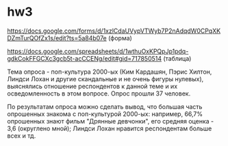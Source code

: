 # hw3

https://docs.google.com/forms/d/1xzlCdaUVypVTWyb7P2nAdqdW0CPqXKDZmTurQOfZx1s/edit?ts=5a84b07e  (форма)

https://docs.google.com/spreadsheets/d/1wthuOxKPQpJp1pdq-gdkCokFFGCXc3gcb5t-acCCENg/edit#gid=717850514  (таблица)

Тема опроса - поп-культура 2000-ых (Ким Кардашян, Пэрис Хилтон, Линдси Лохан и другие скандальные и не очень фигуры нулевых), выяснялись отношение респондентов к данной теме и их осведомленность в этом вопросе. Опрос прошли 37 человек. 

По результатам опроса можно сделать вывод, что большая часть опрошенных знакома с поп-культурой 2000-ых: например, 66,7% опрошенных знают фильм "Дрянные девчонки", его средняя оценка - 3,6 (округлено мной); Линдси Лохан нравится респондентам больше всех и тд.
